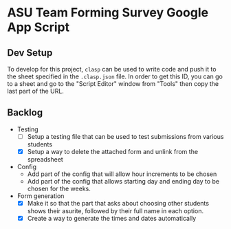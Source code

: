 # ASU Team Forming Survey Google App Script

## Dev Setup

To develop for this project, `clasp` can be used to write code and push it to the sheet specified in the `.clasp.json` file. In order to get this ID, you can go to a sheet and go to the "Script Editor" window from "Tools" then copy the last part of the URL.

## Backlog

- Testing
   - [ ] Setup a testing file that can be used to test submissions from various students
   - [x] Setup a way to delete the attached form and unlink from the spreadsheet
- Config
   - Add part of the config that will allow hour increments to be chosen
   - Add part of the config that allows starting day and ending day to be chosen for the weeks.
- Form generation
   - [x] Make it so that the part that asks about choosing other students shows their asurite, followed by their full name in each option.
   - [x] Create a way to generate the times and dates automatically